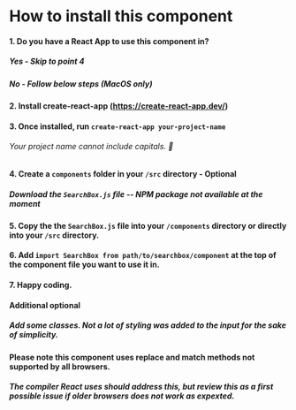 # How to install this component

#### 1. Do you have a React App to use this component in?

##### Yes - Skip to point 4

##### No - Follow below steps (MacOS only)

#### 2. Install create-react-app (https://create-react-app.dev/)

#### 3. Once installed, run `create-react-app your-project-name`
###### Your project name cannot include capitals. 🐪

#### 4. Create a `components` folder in your `/src` directory - Optional

##### Download the `SearchBox.js` file -- NPM package not available at the moment

#### 5. Copy the the `SearchBox.js` file into your `/components` directory or directly into your `/src` directory.

#### 6. Add `import SearchBox from path/to/searchbox/component` at the top of the component file you want to use it in.

#### 7. Happy coding.



#### Additional optional

##### Add some classes. Not a lot of styling was added to the input for the sake of simplicity.



#### Please note this component uses replace and match methods not supported by all browsers. 
##### The compiler React uses should address this, but review this as a first possible issue if older browsers does not work as expexted.
